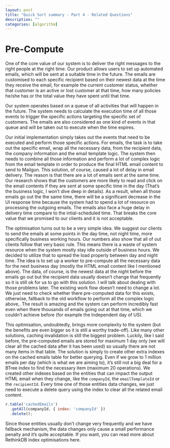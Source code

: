 ```yaml
---
layout: post
title: "Quick Sort summary - Part 4 - Related Questions"
description: ""
categories: [algorithm]
---
```


# Pre-Compute 

One of the core value of our system is to deliver the right messages to the right people at the right time. Our product allows users to set up automated emails, which will be sent at a suitable time in the future. The emails are customised to each specific recipient based on their newest data at the time they receive the email, for example the current customer status, whether that customer is an active or lost customer at that time, how many policies he/she has or the total value they have spent until that time.

Our system operates based on a queue of all activities that will happen in the future. The system needs to calculate the execution time of all those events to trigger the specific actions targeting the specific set of customers. The emails are also considered as one kind of events in that queue and will be taken out to execute when the time expires.

Our initial implementation simply takes out the events that need to be executed and perform those specific actions. For emails, the task is to take out the specific email, wrap all the necessary data, from the recipient data, the company information and the email template logic. The system then needs to combine all those information and perform a lot of complex logic from the email template in order to produce the final HTML email content to send to Mailgun. This solution, of course, caused a lot of delay in email delivery. The reason is that there are a lot of emails sent at the same time. Our research shows that the customers are more likely to read and click on the email contents if they are sent at some specific time in the day (That’s the business logic, I won’t dive deep in details). As a result, when all those emails go out the the same time, there will be a significant decrease in the UI response time because the system had to spend a lot of resource on processing the outgoing emails. The emails also face a huge delay in delivery time compare to the intial-scheduled time. That breaks the core value that we promised to our clients and it is not acceptable.

The optimisation turns out to be a very simple idea. We suggest our clients to send the emails at some points in the day time, not night time, more specifically business working hours. Our numbers also show that all of out clients follow that very basic rule. This means there is a waste of system resource when the system mostly stay idle outside of business hours. We decided to utilize that to spread the load properly between day and night time. The idea is to set up a worker to pre-compute all the necessary data for the next business day (mostly the HTML email content like I mentioned above). The data, of course, is the newest data at the night before the emails go out but the recipient data usually doesn’t change that frequently so it is still ok for us to go with this solution. I will talk about dealing with those problems later. The existing work flow doesn’t need to change a lot. We just need to check whether there pre-computed data for this exists, otherwise, fallback to the old workflow to perform all the complex logic above,. The result is amazing and the system can perform incredibly fast even when there thousands of emails going out at that time, which we couldn’t achieve before (for example the Independent day of US).

This optimisation, undoubtedly, brings more complexity to the system (but the benefits are even bigger so it is still a worthy trade-off). Like many other solutions, caching invalidation is still the biggest problem. Luckily, like I said before, the pre-computed emails are stored for maximum 1 day only (we will clear all the cached data after it has been used) so usually there are not many items in that table. The solution is simply to create other extra indexes on the cached emails table for better querying. Even if we grow to 1 million emails per day (which is what we are aiming to), it’s still not a big deal for a BTree index to find the necessary item (maximum 20 operations). We created other indexes based on the entities that can impact the output HTML email when they change, like the `companyId`, the `emailTemplateId` or the `recipientId`. Every time one of those entities data changes, we just need to execute a delete query using the index to clear all the related email content.

```js
r.table('cachedEmails')
  .getAll(companyId, { index: 'companyId' })
  .delete();
```

Since those entities usually don’t change very frequently and we have fallback mechanism, the data changes only cause a small performance penalty and it’s quite acceptable. If you want, you can read more about RethinkDB index optimisations here.